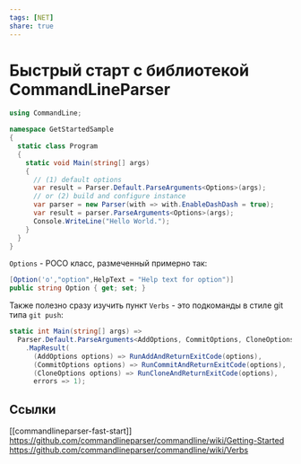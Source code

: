 ```yaml
---
tags: [NET]
share: true
---
```

# Быстрый старт с библиотекой CommandLineParser
```csharp
using CommandLine;

namespace GetStartedSample
{
  static class Program
  {
    static void Main(string[] args)
    {
      // (1) default options
      var result = Parser.Default.ParseArguments<Options>(args);
      // or (2) build and configure instance
      var parser = new Parser(with => with.EnableDashDash = true);
      var result = parser.ParseArguments<Options>(args);
      Console.WriteLine("Hello World.");
    }
  }
}
```
`Options` - POCO класс, размеченный примерно так:
```csharp
[Option('o',"option",HelpText = "Help text for option")]
public string Option { get; set; }
```
Также полезно сразу изучить пункт `Verbs` - это подкоманды в стиле git типа `git push`:
```csharp
static int Main(string[] args) =>
  Parser.Default.ParseArguments<AddOptions, CommitOptions, CloneOptions>(args)
    .MapResult(
      (AddOptions options) => RunAddAndReturnExitCode(options),
      (CommitOptions options) => RunCommitAndReturnExitCode(options),
      (CloneOptions options) => RunCloneAndReturnExitCode(options),
      errors => 1);
```

## Ссылки
[[commandlineparser-fast-start]]
https://github.com/commandlineparser/commandline/wiki/Getting-Started
https://github.com/commandlineparser/commandline/wiki/Verbs
